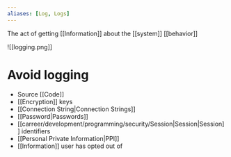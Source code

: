 ```yaml
---
aliases: [Log, Logs]
---
```


The act of getting [[Information]] about the [[system]] [[behavior]] 

![[logging.png]]

# Avoid logging
- Source [[Code]]
- [[Encryption]] keys
- [[Connection String|Connection Strings]]
- [[Password|Passwords]]
- [[carreer/development/programming/security/Session|Session|Session]] identifiers
- [[Personal Private Information|PPI]]
- [[Information]] user has opted out of